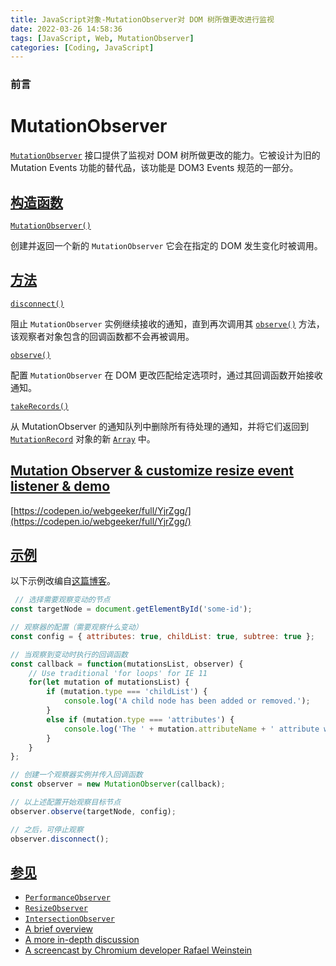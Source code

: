 ```yaml
---
title: JavaScript对象-MutationObserver对 DOM 树所做更改进行监视
date: 2022-03-26 14:58:36
tags: [JavaScript, Web, MutationObserver]
categories: [Coding, JavaScript]
---
```


### 前言

MutationObserver
================

[`MutationObserver`](https://developer.mozilla.org/zh-CN/docs/Web/API/MutationObserver) 接口提供了监视对 DOM 树所做更改的能力。它被设计为旧的 Mutation Events 功能的替代品，该功能是 DOM3 Events 规范的一部分。

[构造函数](about:blank#%E6%9E%84%E9%80%A0%E5%87%BD%E6%95%B0)
--------------------------------------------------------

[`MutationObserver()`](https://developer.mozilla.org/zh-CN/docs/Web/API/MutationObserver/MutationObserver "MutationObserver()")

创建并返回一个新的 `MutationObserver` 它会在指定的 DOM 发生变化时被调用。

[方法](about:blank#%E6%96%B9%E6%B3%95)
------------------------------------

[`disconnect()`](https://developer.mozilla.org/zh-CN/docs/Web/API/MutationObserver/disconnect "disconnect()")

阻止 `MutationObserver` 实例继续接收的通知，直到再次调用其 [`observe()`](https://developer.mozilla.org/zh-CN/docs/Web/API/MutationObserver/observe "observe()") 方法，该观察者对象包含的回调函数都不会再被调用。

[`observe()`](https://developer.mozilla.org/zh-CN/docs/Web/API/MutationObserver/observe "observe()")

配置 `MutationObserver` 在 DOM 更改匹配给定选项时，通过其回调函数开始接收通知。

[`takeRecords()`](https://developer.mozilla.org/zh-CN/docs/Web/API/MutationObserver/takeRecords "takeRecords()")

从 MutationObserver 的通知队列中删除所有待处理的通知，并将它们返回到 [`MutationRecord`](https://developer.mozilla.org/zh-CN/docs/Web/API/MutationRecord) 对象的新 [`Array`](https://developer.mozilla.org/zh-CN/docs/Web/JavaScript/Reference/Global_Objects/Array) 中。

[Mutation Observer & customize resize event listener & demo](#)
--------------------------------------------------------------------------------------------------------------------------------

[https://codepen.io/webgeeker/full/YjrZgg/](https://codepen.io/webgeeker/full/YjrZgg/)

[示例](about:blank#%E7%A4%BA%E4%BE%8B)
------------------------------------

以下示例改编自[这篇博客](https://hacks.mozilla.org/2012/05/dom-mutationobserver-reacting-to-dom-changes-without-killing-browser-performance/)。

```js
 // 选择需要观察变动的节点
const targetNode = document.getElementById('some-id');

// 观察器的配置（需要观察什么变动）
const config = { attributes: true, childList: true, subtree: true };

// 当观察到变动时执行的回调函数
const callback = function(mutationsList, observer) {
    // Use traditional 'for loops' for IE 11
    for(let mutation of mutationsList) {
        if (mutation.type === 'childList') {
            console.log('A child node has been added or removed.');
        }
        else if (mutation.type === 'attributes') {
            console.log('The ' + mutation.attributeName + ' attribute was modified.');
        }
    }
};

// 创建一个观察器实例并传入回调函数
const observer = new MutationObserver(callback);

// 以上述配置开始观察目标节点
observer.observe(targetNode, config);

// 之后，可停止观察
observer.disconnect();

```

[参见](about:blank#%E5%8F%82%E8%A7%81)
------------------------------------

*   [`PerformanceObserver`](https://developer.mozilla.org/zh-CN/docs/Web/API/PerformanceObserver)
*   [`ResizeObserver`](https://developer.mozilla.org/zh-CN/docs/Web/API/ResizeObserver)
*   [`IntersectionObserver`](https://developer.mozilla.org/zh-CN/docs/Web/API/IntersectionObserver)
*   [A brief overview](http://updates.html5rocks.com/2012/02/Detect-DOM-changes-with-Mutation-Observers)
*   [A more in-depth discussion](https://hacks.mozilla.org/2012/05/dom-mutationobserver-reacting-to-dom-changes-without-killing-browser-performance/)
*   [A screencast by Chromium developer Rafael Weinstein](https://www.youtube.com/watch?v=eRZ4pO0gVWw)
